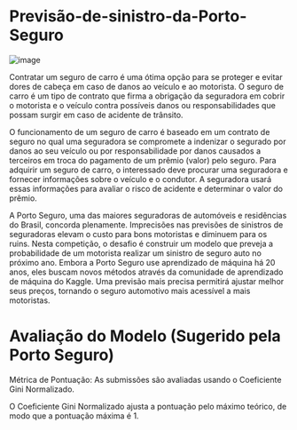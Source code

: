 # Previsão-de-sinistro-da-Porto-Seguro
![image](https://github.com/user-attachments/assets/db7e4e91-18a1-4376-abd9-ecd10939d01e)

Contratar um seguro de carro é uma ótima opção para se proteger e evitar dores de cabeça em caso de danos ao veículo e ao motorista. O seguro de carro é um tipo de contrato que firma a obrigação da seguradora em cobrir o motorista e o veículo contra possíveis danos ou responsabilidades que possam surgir em caso de acidente de trânsito. 

O funcionamento de um seguro de carro é baseado em um contrato de seguro no qual uma seguradora se compromete a indenizar o segurado por danos ao seu veículo ou por responsabilidade por danos causados a terceiros em troca do pagamento de um prêmio (valor) pelo seguro. Para adquirir um seguro de carro, o interessado deve procurar uma seguradora e fornecer informações sobre o veículo e o condutor. A seguradora usará essas informações para avaliar o risco de acidente e determinar o valor do prêmio.

A Porto Seguro, uma das maiores seguradoras de automóveis e residências do Brasil, concorda plenamente. Imprecisões nas previsões de sinistros de seguradoras elevam o custo para bons motoristas e diminuem para os ruins. Nesta competição, o desafio é construir um modelo que preveja a probabilidade de um motorista realizar um sinistro de seguro auto no próximo ano. Embora a Porto Seguro use aprendizado de máquina há 20 anos, eles buscam novos métodos através da comunidade de aprendizado de máquina do Kaggle. Uma previsão mais precisa permitirá ajustar melhor seus preços, tornando o seguro automotivo mais acessível a mais motoristas.

# Avaliação do Modelo (Sugerido pela Porto Seguro)
Métrica de Pontuação: As submissões são avaliadas usando o Coeficiente Gini Normalizado.

O Coeficiente Gini Normalizado ajusta a pontuação pelo máximo teórico, de modo que a pontuação máxima é 1.
